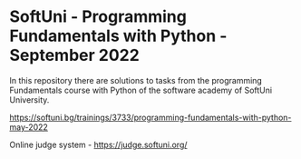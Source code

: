 # SoftUni - Programming Fundamentals with Python - September 2022
In this repository there are solutions to tasks from the programming Fundamentals course with Python of the software academy of SoftUni University.

https://softuni.bg/trainings/3733/programming-fundamentals-with-python-may-2022

Online judge system - https://judge.softuni.org/
